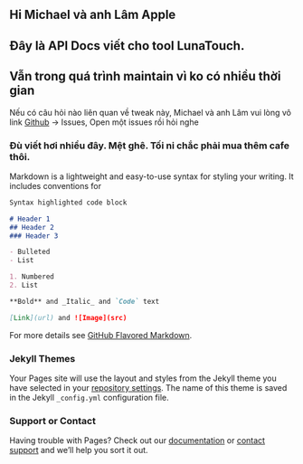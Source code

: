 ## Hi Michael và anh Lâm Apple
## Đây là API Docs viết cho tool LunaTouch.
## Vẫn trong quá trình maintain vì ko có nhiều thời gian


Nếu có câu hỏi nào liên quan về tweak này, Michael và anh Lâm vui lòng vô link [Github](https://github.com/mezii/LunaTouch) -> Issues, Open một issues rồi hỏi nghe

### Đù viết hơi nhiều đây. Mệt ghê. Tối ni chắc phải mua thêm cafe thôi.

Markdown is a lightweight and easy-to-use syntax for styling your writing. It includes conventions for

```markdown
Syntax highlighted code block

# Header 1
## Header 2
### Header 3

- Bulleted
- List

1. Numbered
2. List

**Bold** and _Italic_ and `Code` text

[Link](url) and ![Image](src)
```

For more details see [GitHub Flavored Markdown](https://guides.github.com/features/mastering-markdown/).

### Jekyll Themes

Your Pages site will use the layout and styles from the Jekyll theme you have selected in your [repository settings](https://github.com/mezii/LunaTouch/settings). The name of this theme is saved in the Jekyll `_config.yml` configuration file.

### Support or Contact

Having trouble with Pages? Check out our [documentation](https://help.github.com/categories/github-pages-basics/) or [contact support](https://github.com/contact) and we’ll help you sort it out.
